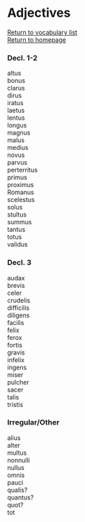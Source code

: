 # Adjectives  

[Return to vocabulary list](/partsofspeech/index.md)  
[Return to homepage](/README.md)

### Decl. 1-2  

altus  
bonus  
clarus  
dirus  
iratus  
laetus  
lentus  
longus  
magnus  
malus  
medius  
novus  
parvus  
perterritus  
primus  
proximus  
Romanus  
scelestus  
solus  
stultus  
summus  
tantus  
totus  
validus  

### Decl. 3

audax  
brevis  
celer  
crudelis  
difficilis  
diligens  
facilis  
felix  
ferox  
fortis  
gravis  
infelix  
ingens  
miser  
pulcher  
sacer  
talis  
tristis  

### Irregular/Other

alius  
alter  
multus  
nonnulli  
nullus  
omnis  
pauci  
qualis?  
quantus?  
quot?  
tot  
